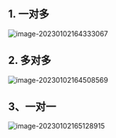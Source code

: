 ## 1. 一对多

![image-20230102164333067](C:\Users\DELL\AppData\Roaming\Typora\typora-user-images\image-20230102164333067.png)

## 2. 多对多

![image-20230102164508569](C:\Users\DELL\AppData\Roaming\Typora\typora-user-images\image-20230102164508569.png)

## 3、一对一

![image-20230102165128915](C:\Users\DELL\AppData\Roaming\Typora\typora-user-images\image-20230102165128915.png)